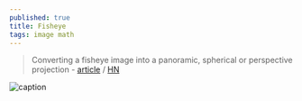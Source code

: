 ```yaml
---
published: true
title: Fisheye
tags: image math
---
```

> Converting a fisheye image into a panoramic, spherical or perspective projection - [article](http://paulbourke.net/dome/fish2/) / [HN](https://news.ycombinator.com/item?id=32651517)

![caption](http://paulbourke.net/dome/fish2/fisheye.jpg)